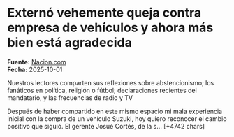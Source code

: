 # Externó vehemente queja contra empresa de vehículos y ahora más bien está agradecida

**Fuente:** [Nacion.com](https://www.nacion.com/opinion/cartas/externo-vehemente-queja-contra-empresa-de/P67734PFGJDLJKEX6ZHW4PCXPY/story/)  
**Fecha:** 2025-10-01

Nuestros lectores comparten sus reflexiones sobre abstencionismo; los fanáticos en política, religión o fútbol; declaraciones recientes del mandatario, y las frecuencias de radio y TV

Después de haber compartido en este mismo espacio mi mala experiencia inicial con la compra de un vehículo Suzuki, hoy quiero reconocer el cambio positivo que siguió. El gerente Josué Cortés, de la s… [+4742 chars]
